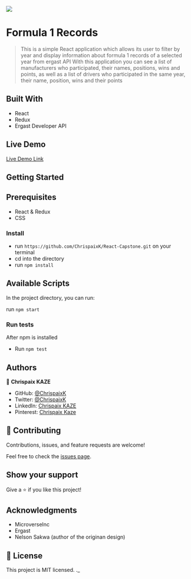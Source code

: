 ![](https://img.shields.io/badge/Microverse-blueviolet)

# Formula 1 Records

> This is a simple React application which allows its user to filter by year and display information about formula 1 records of a selected year from ergast API
>With this application you can see a list of manufacturers who participated, their names, positions, wins and points, as well as a list of drivers who participated in the same year, their name, position, wins and their points

## Built With

- React
- Redux
- Ergast Developer API

## Live Demo

[Live Demo Link](https://delicate-snickerdoodle-52fd87.netlify.app/)


## Getting Started
## Prerequisites

- React & Redux
- CSS 
### Install

- run `https://github.com/ChrispaixK/React-Capstone.git` on your terminal
- cd into the directory
- run `npm install`
## Available Scripts

In the project directory, you can run:

run `npm start`

### Run tests

After npm is installed
- Run `npm test`


## Authors

👤 **Chrispaix KAZE**

- GitHub: [@ChrispaixK](https://github.com/ChrispaixK)
- Twitter: [@ChrispaixK](https://twitter.com/ChrispaixK)
- LinkedIn: [Chrispaix KAZE](https://www.linkedin.com/in/chrispaix-kaze-70445a175/)
- Pinterest: [Chrispaix Kaze](https://www.pinterest.fr/chrispaixkaze/)

## 🤝 Contributing

Contributions, issues, and feature requests are welcome!

Feel free to check the [issues page](https://github.com/ChrispaixK/React-Capstone/issues).

## Show your support

Give a ⭐️ if you like this project!

## Acknowledgments

- MicroverseInc
- Ergast
- Nelson Sakwa (author of the originan design)

## 📝 License

This project is MIT licensed.
._
